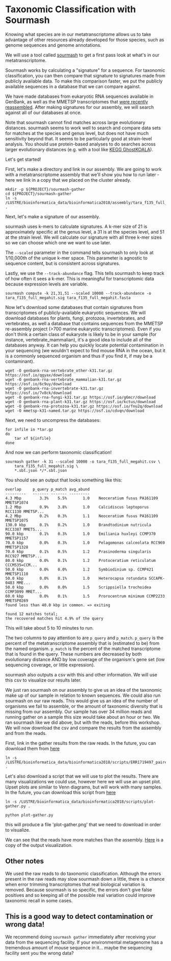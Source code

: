 # Taxonomic Classification with Sourmash

Knowing what species are in our metatranscriptome allows us to take
advantage of other resources already developed for those species, such
as genome sequences and genome annotations.

We will use a tool called [sourmash](https://sourmash.readthedocs.io/en/latest/) to get a first pass look at what's in our metatranscriptome.

Sourmash works by calculating a "signature" for a sequence. For taxonomic 
classification, you can then compare that signature to signatures made
from publicly available data. To make this comparison faster, we put the
publicly available sequences in a database that we can compare against. 

We have made databases from eukaryotic RNA sequences available in GenBank, 
as well as the MMETSP transcriptomes that 
[were recently reassembled](https://figshare.com/articles/Marine_Microbial_Eukaryotic_Transcriptome_Sequencing_Project_re-assemblies/3840153). 
After making signatures for our assembly, we will search against all of 
our databases at once. 

Note that sourmash cannot find matches across large evolutionary distances.
sourmash seems to work well to search and compare data sets for matches 
at the species and genus level, but does not have much sensitivity beyond 
that. It seems to be particularly good at strain-level analysis. You should 
use protein-based analyses to do searches across larger evolutionary distances
(e.g. with a tool like [KEGG GhostKOALA](https://www.kegg.jp/ghostkoala/)).


Let's get started!

First, let's make a directory and link in our assembly. We are going to work
with a metatranscriptome assembly that we'll show you how to run later - here we link in a copy that we placed on the cluster already. 

```
mkdir -p ${PROJECT}/sourmash-gather
cd ${PROJECT}/sourmash-gather
ln -s /LUSTRE/bioinformatica_data/bioinformatica2018/assembly/tara_f135_full_megahit.fasta .
```

Next, let's make a signature of our assembly.

sourmash uses k-mers to calculate signatures. A k-mer size of 21 is approximately
specific at the genus level, a 31 is at the species level, and 51 at the strain 
level. We will calculate our signature with all three k-mer sizes so we can 
choose which one we want to use later. 

The `--scaled` parameter in the command tells sourmash to only look at 1/10,000th of 
the unique k-mer space. This parameter is agnostic to sequence content, but is 
consistent across signatures. 

Lastly, we use the `--track-abundance` flag. This tells sourmash to keep track of
how often it sees a k-mer. This is meaningful for transcriptomic data because 
expression levels are variable.  

```
sourmash compute -k 21,31,51 --scaled 10000 --track-abundance -o tara_f135_full_megahit.sig tara_f135_full_megahit.fasta
```

Now let's download some databases that contain signatures from transcriptomes of 
publicly-available eukaryotic sequences. We will download databases for plants, 
fungi, protozoa, invertebrates, and vertebrates, as well a database that contains 
sequences from the MMETSP re-assembly project (>700 marine eukaryotic transcriptomes). 
Even if you don't think a certain class of eukaryote is likely to be in your sample
(for instance, vertebrate_mammalian), it's a good idea to include all of the databases
anyway. It can help you quickly locate potential contamination in your sequencing (we
wouldn't expect to find mouse RNA in the ocean, but it is a commonly sequenced organism
and thus if you find it, if may be a contaminant). 

```
wget -O genbank-rna-vertebrate_other-k31.tar.gz https://osf.io/qgyax/download
wget -O genbank-rna-vertebrate_mammalian-k31.tar.gz https://osf.io/6c9uy/download
wget -O genbank-rna-invertebrate-k31.tar.gz https://osf.io/7v8ck/download
wget -O genbank-rna-fungi-k31.tar.gz https://osf.io/g6mcr/download
wget -O genbank-rna-plant-k31.tar.gz https://osf.io/kctus/download
wget -O genbank-rna-protozoa-k31.tar.gz https://osf.io/fnu2q/download
wget -O mmetsp-k31-named.tar.gz https://osf.io/cdvqn/download
```

Next, we need to uncompress the databases:

```
for infile in *tar.gz
do
    tar xf ${infile}
done
```

And now we can perform taxonomic classification!

```
sourmash gather -k 31 --scaled 10000 -o tara_f135_full_megahit.csv \
    tara_f135_full_megahit.sig \
    *.sbt.json */*.sbt.json
```

You should see an output that looks something like this:

```
overlap     p_query p_match avg_abund
---------   ------- ------- ---------
4.3 Mbp        3.3%    5.5%       1.0    Neoceratium fusus PA161109 MMETSP1074
1.2 Mbp        0.9%    3.8%       1.0    Calcidiscus leptoporus RCC1130 MMETSP...
4.2 Mbp        0.2%    0.3%       1.1    Neoceratium fusus PA161109 MMETSP1075
130.0 kbp      0.1%    0.2%       1.0    Brandtodinium nutricula RCC3387 MMETS...
90.0 kbp       0.1%    0.3%       1.0    Emiliania huxleyi CCMP370 MMETSP1157
70.0 kbp       0.0%    0.3%       1.0    Pelagomonas calceolata RCC969 MMETSP1328
70.0 kbp       0.1%    0.5%       1.2    Prasinoderma singularis RCC927 MMETSP...
80.0 kbp       0.0%    0.1%       1.2    Protoceratium reticulatum CCCM535=CCM...
50.0 kbp       0.0%    0.0%       1.2    Symbiodinium sp. CCMP421 MMETSP1110
50.0 kbp       0.0%    0.1%       1.0    Heterocapsa rotundata SCCAPK-0483 MME...
50.0 kbp       0.0%    0.0%       1.5    Scrippsiella trochoidea CCMP3099 MMET...
60.0 kbp       0.0%    0.1%       1.5    Prorocentrum minimum CCMP2233 MMETSP0269
found less than 40.0 kbp in common. => exiting

found 12 matches total;
the recovered matches hit 4.9% of the query
```

This will take about 5 to 10 minutes to run.

The two columns to pay attention to are `p_query` and `p_match`.
`p_query` is the percent of the metatranscriptome assembly that is
(estimated to be) from the named organism.  `p_match` is the percent
of the matched transcriptome that is found in the query.  These numbers
are decreased by both evolutionary distance AND by low coverage of the
organism's gene set (low sequencing coverage, or little expression).

sourmash also outputs a csv with this and other information. We will use this csv
to visualize our results later.

We just ran sourmash on our assembly to give us an idea of the taxonomic 
make up of our sample in relation to known sequences. We could also run 
sourmash on our raw reads. This would give us an idea of the number of 
organisms we fail to assemble, or the amount of taxonomic diversity that
is missing from our assembly. Our sample has over 34 million reads and running
gather on a sample this size would take about an hour or two. We ran sourmash like
we did above, but with the reads, before this workshop. We will now download the
csv and compare the results from the assembly and from the reads. 

First, link in the gather results from the raw reads. In the future, you can download them
from [here](https://raw.githubusercontent.com/ngs-docs/2018-cicese-metatranscriptomics/master/docs/files/ERR1719497_paired_gather_all.csv)

```
ln -s /LUSTRE/bioinformatica_data/bioinformatica2018/scripts/ERR1719497_paired_gather_all.csv .  
```

Let's also download a script that we will use to plot the results. 
There are many visualizations we could use, however here we will 
use an upset plot. Upset plots are similar to Venn diagrams, but will
work with many samples. In the future, you can download this script from 
[here](https://raw.githubusercontent.com/ngs-docs/2018-cicese-metatranscriptomics/master/scripts/plot-gather.py)

```
ln -s /LUSTRE/bioinformatica_data/bioinformatica2018/scripts/plot-gather.py .

python plot-gather.py
```

this will produce a file 'plot-gather.png' that we need to download in order
to visualize.

We can see that the reads have more matches than the assembly. 
[Here](https://github.com/ngs-docs/2018-cicese-metatranscriptomics/blob/master/docs/files/plot-gather.png) is a copy of the output
visualization.

## Other notes

We used the raw reads to do taxonomic classification. Although the errors
present in the raw reads may slow sourmash down a little, there is a chance 
when error trimming transcriptomes that real biological variation is removed. 
Because sourmash is so specific, the errors don't give false positives and so 
keeping all of the possible real variation could improve taxonomic recall in 
some cases.

## This is a good way to detect contamination or wrong data!

We recommend doing `sourmash gather` immediately after receiving your
data from the sequencing facility. If your environmental metagenome has a
tremendous amount of mouse sequence in it... maybe the sequencing facility
sent you the wrong data?
